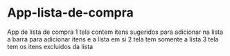 # App-lista-de-compra
App de lista de compra 
1 tela contem itens sugeridos para adicionar na lista a barra para adicionar itens e a lista em si
2 tela tem somente a lista
3 tela tem os itens excluidos da lista
